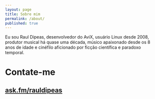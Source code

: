```yaml
---
layout: page
title: Sobre mim
permalink: /about/
published: true
---
```






Eu sou Raul Dipeas, desenvolvedor do AviX, usuário Linux desde 2008, produtor musical há quase uma década, músico apaixonado desde os 8 anos de idade e cinéfilo aficionado por ficção científica e paradoxo temporal.

# Contate-me
## [**ask.fm/rauldipeas**](http://ask.fm/rauldipeas)
